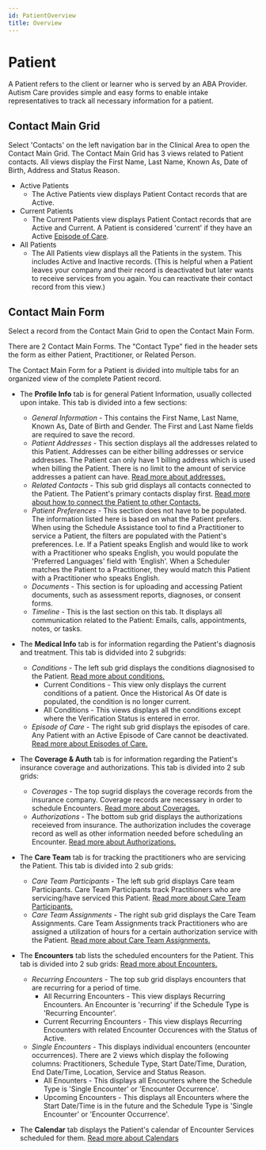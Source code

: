 ```yaml
---
id: PatientOverview
title: Overview
---
```


# Patient

A Patient refers to the client or learner who is served by an ABA Provider. Autism Care provides simple and easy forms to enable intake representatives to track all necessary information for a patient. 

## Contact Main Grid

Select 'Contacts' on the left navigation bar in the Clinical Area to open the Contact Main Grid. The Contact Main Grid has 3 views related to Patient contacts. All views display the First Name, Last Name, Known As, Date of Birth, Address and Status Reason.  
- Active Patients
    - The Active Patients view displays Patient Contact records that are Active.
- Current Patients
    -  The Current Patients view displays Patient Contact records that are Active and Current. A Patient is considered 'current' if they have an Active [Episode of Care](EpisodeOfCare.md). 
- All Patients
    - The All Patients view displays all the Patients in the system. This includes Active and Inactive records. (This is helpful when a Patient leaves your company and their record is deactivated but later wants to receive services from you again. You can reactivate their contact record from this view.)

## Contact Main Form

Select a record from the Contact Main Grid to open the Contact Main Form. 


There are 2 Contact Main Forms. The "Contact Type" fied in the header sets the form as either Patient, Practitioner, or Related Person.


The Contact Main Form for a Patient is divided into multiple tabs for an organized view of the complete Patient record.
- The **Profile Info** tab is for general Patient Information, usually collected upon intake. This tab is divided into a few sections:
    - *General Information* - This contains the First Name, Last Name, Known As, Date of Birth and Gender. The First and Last Name fields are required to save the record.
    - *Patient Addresses* - This section displays all the addresses related to this Patient. Addresses can be either billing addresses or service addresses. The Patient can only have 1 billing address which is used when billing the Patient. There is no limit to the amount of service addresses a patient can have. [Read more about addresses.](Location.md)
    - *Related Contacts* - This sub grid displays all contacts connected to the Patient. The Patient's primary contacts display first. [Read more about how to connect the Patient to other Contacts.](Connection.md) 
    - *Patient Preferences* - This section does not have to be populated. The information listed here is based on what the Patient prefers. When using the Schedule Assistance tool to find a Practitioner to service a Patient, the filters are populated with the Patient's preferences. I.e. If a Patient speaks English and would like to work with a Practitioner who speaks English, you would populate the 'Preferred Languages' field with 'English'. When a Scheduler matches the Patient to a Practitioner, they would match this Patient with a Practitioner who speaks English.
    - *Documents* - This section is for uploading and accessing Patient documents, such as assessment reports, diagnoses, or consent forms.
    - *Timeline* - This is the last section on this tab. It displays all communication related to the Patient: Emails, calls, appointments, notes, or tasks.
        
- The **Medical Info** tab is for information regarding the Patient's diagnosis and treatment. This tab is didvided into 2 subgrids:
    - *Conditions* - The left sub grid displays the conditions diagnosised to the Patient. [Read more about conditions.](Conditions.md) 
        - Current Conditions - This view only displays the current conditions of a patient. Once the Historical As Of date is populated, the condition is no longer current. 
        - All Conditions - This views displays all the conditions except where the Verification Status is entered in error.
    - *Episode of Care* - The right sub grid displays the episodes of care. Any Patient with an Active Episode of Care cannot be deactivated. [Read more about Episodes of Care.](EpisodeOfCare.md)

- The **Coverage & Auth** tab is for information regarding the Patient's insurance coverage and authorizations. This tab is divided into 2 sub grids:
    - *Coverages* - The top sugrid displays the coverage records from the insurance company. Coverage records are necessary in order to schedule Encounters. [Read more about Coverages.](Coverages.md) 
    - *Authorizations* - The bottom sub grid displays the authorizations receieved from insurance. The authorization includes the coverage record as well as other information needed before scheduling an Encounter. [Read more about Authorizations.](Authorization.md) 
- The **Care Team** tab is for tracking the practitioners who are servicing the Patient. This tab is divided into 2 sub grids:
    - *Care Team Participants* - The left sub grid displays Care team Participants. Care Team Participants track Practitioners who are servicing/have serviced this Patient. [Read more about Care Team Participants.](CareTeamParticipants.md)
    - *Care Team Assignments* - The right sub grid displays the Care Team Assignments. Care Team Assignments track Practitioners who are assigned a utilization of hours for a certain authorization service with the Patient. [Read more about Care Team Assignments.](CareTeamAssignments.md)

- The **Encounters** tab lists the scheduled encounters for the Patient. This tab is divided into 2 sub grids: [Read more about Encounters.](Encounters.md)
    - *Recurring Encounters* - The top sub grid displays encounters that are recurring for a period of time. 
        - All Recurring Encounters - This view displays Recurring Encounters. An Encounter is 'recurring' if the Schedule Type is 'Recurring Encounter'. 
        - Current Recurring Encounters - This view displays Recurring Encounters with related Encounter Occurences with the Status of Active. 
    - *Single Encounters* - This displays individual encounters (encounter occurrences). There are 2 views which display the following columns: Practitioners, Schedule Type, Start Date/Time, Duration, End Date/Time, Location, Service and Status Reason. 
        - All Enounters - This displays all Encounters where the Schedule Type is 'Single Encounter' or 'Encounter Occurrence'.
        - Upcoming Encounters - This displays all Encounters where the Start Date/Time is in the future and the Schedule Type is 'Single Encounter' or 'Encounter Occurrence'.

- The **Calendar** tab displays the Patient's calendar of Encounter Services scheduled for them. [Read more about Calendars](Calendar.md)

